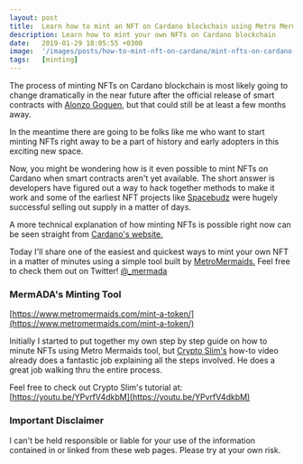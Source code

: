 ```yaml
---
layout: post
title:  Learn how to mint an NFT on Cardano blockchain using Metro Mermaids
description: Learn how to mint your own NFTs on Cardano blockchain
date:   2019-01-29 18:05:55 +0300
image:  '/images/posts/how-to-mint-nft-on-cardano/mint-nfts-on-cardano-blockchain.png'
tags:   [minting]
---
```

The process of minting NFTs on Cardano blockchain is most likely going to change dramatically in the near future after the official release of smart contracts with [Alonzo Goguen](https://roadmap.cardano.org/en/goguen/), but that could still be at least a few months away. 

In the meantime there are going to be folks like me who want to start minting NFTs right away to be a part of history and early adopters in this exciting new space. 

Now, you might be wondering how is it even possible to mint NFTs on Cardano when smart contracts aren't yet available. The short answer is developers have figured out a way to hack together methods to make it work and some of the earliest NFT projects like [Spacebudz](https://spacebudz.io) were hugely successful selling out supply in a matter of days.

A more technical explanation of how minting NFTs is possible right now can be seen straight from [Cardano's website.](https://cardano-ledger.readthedocs.io/en/latest/explanations/faq.html#cardano-native-tokens-vs-erc) 

Today I'll share one of the easiest and quickest ways to mint your own NFT in a matter of minutes using a simple tool built by [MetroMermaids.](https://www.metromermaids.com) Feel free to check them out on Twitter! [@_mermada](https://twitter.com/_mermada) 

### MermADA's Minting Tool
[https://www.metromermaids.com/mint-a-token/](https://www.metromermaids.com/mint-a-token/)

Initially I started to put together my own step by step guide on how to minute NFTs using Metro Mermaids tool, but [Crypto Slim's](https://youtu.be/YPvrfV4dkbM) how-to video already does a fantastic job explaining all the steps involved. He does a great job walking thru the entire process. 

Feel free to check out Crypto Slim's tutorial at:  
[https://youtu.be/YPvrfV4dkbM](https://youtu.be/YPvrfV4dkbM)  

### Important Disclaimer
I can't be held responsible or liable for your use of the information contained in or linked from these web pages. Please try at your own risk. 










